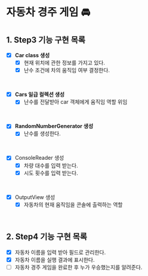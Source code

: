 # 자동차 경주 게임 🚘

## 1. Step3 기능 구현 목록
- [x] **Car class 생성**
  - [x] 현재 위치에 관한 정보를 가지고 있다.
  - [x] 난수 조건에 차의 움직임 여부 결정한다.

<br>

- [x] **Cars 일급 컬렉션 생성**
  - [x] 난수를 전달받아 car 객체에게 움직임 역할 위임

<br>

- [x] **RandomNumberGenerator 생성**
  - [x] 난수를 생성한다.

<br>

- [x] ConsoleReader 생성
    - [x] 차량 대수를 입력 받는다.
    - [x] 시도 횟수를 입력 받는다.
    
<br>

- [x] OutputView 생성
  - [x] 자동차의 현재 움직임을 콘솔에 출력하는 역할

<br>

## 2. Step4 기능 구현 목록

- [x] 자동차 이름을 입력 받아 필드로 관리한다.
- [x] 자동차 이름을 실행 결과에 표시한다.
- [ ] 자동차 경주 게임을 완료한 후 누가 우승했는지를 알려준다.